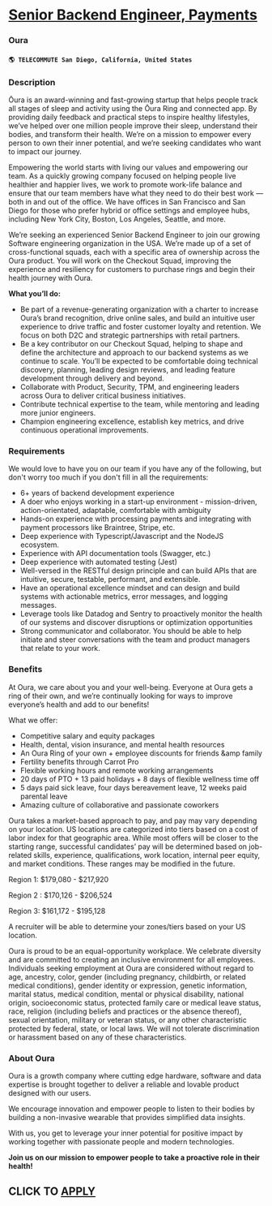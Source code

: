 # [Senior Backend Engineer, Payments](https://www.remotewlb.com/apply/senior-backend-engineer-payments-63034)  
### Oura  
#### `🌎 TELECOMMUTE San Diego, California, United States`  

### **Description**

Ōura is an award-winning and fast-growing startup that helps people track all stages of sleep and activity using the Ōura Ring and connected app. By providing daily feedback and practical steps to inspire healthy lifestyles, we’ve helped over one million people improve their sleep, understand their bodies, and transform their health. We’re on a mission to empower every person to own their inner potential, and we’re seeking candidates who want to impact our journey.

Empowering the world starts with living our values and empowering our team. As a quickly growing company focused on helping people live healthier and happier lives, we work to promote work-life balance and ensure that our team members have what they need to do their best work — both in and out of the office. We have offices in San Francisco and San Diego for those who prefer hybrid or office settings and employee hubs, including New York City, Boston, Los Angeles, Seattle, and more.

We’re seeking an experienced Senior Backend Engineer to join our growing Software engineering organization in the USA. We’re made up of a set of cross-functional squads, each with a specific area of ownership across the Oura product. You will work on the Checkout Squad, improving the experience and resiliency for customers to purchase rings and begin their health journey with Oura.

 **What you’ll do:**

  * Be part of a revenue-generating organization with a charter to increase Oura’s brand recognition, drive online sales, and build an intuitive user experience to drive traffic and foster customer loyalty and retention. We focus on both D2C and strategic partnerships with retail partners.
  * Be a key contributor on our Checkout Squad, helping to shape and define the architecture and approach to our backend systems as we continue to scale. You’ll be expected to be comfortable doing technical discovery, planning, leading design reviews, and leading feature development through delivery and beyond.
  * Collaborate with Product, Security, TPM, and engineering leaders across Oura to deliver critical business initiatives.
  * Contribute technical expertise to the team, while mentoring and leading more junior engineers.
  * Champion engineering excellence, establish key metrics, and drive continuous operational improvements.

### **Requirements**

We would love to have you on our team if you have any of the following, but don't worry too much if you don't fill in all the requirements:

  * 6+ years of backend development experience
  * A doer who enjoys working in a start-up environment - mission-driven, action-orientated, adaptable, comfortable with ambiguity
  * Hands-on experience with processing payments and integrating with payment processors like Braintree, Stripe, etc.
  * Deep experience with Typescript/Javascript and the NodeJS ecosystem. 
  * Experience with API documentation tools (Swagger, etc.)
  * Deep experience with automated testing (Jest)
  * Well-versed in the RESTful design principle and can build APIs that are intuitive, secure, testable, performant, and extensible.
  * Have an operational excellence mindset and can design and build systems with actionable metrics, error messages, and logging messages.
  * Leverage tools like Datadog and Sentry to proactively monitor the health of our systems and discover disruptions or optimization opportunities
  * Strong communicator and collaborator. You should be able to help initiate and steer conversations with the team and product managers that relate to your work.

### **Benefits**

At Oura, we care about you and your well-being. Everyone at Oura gets a ring of their own, and we’re continually looking for ways to improve everyone’s health and add to our benefits!

What we offer:

  * Competitive salary and equity packages
  * Health, dental, vision insurance, and mental health resources
  * An Oura Ring of your own + employee discounts for friends &amp family
  * Fertility benefits through Carrot Pro
  * Flexible working hours and remote working arrangements
  * 20 days of PTO + 13 paid holidays + 8 days of flexible wellness time off
  * 5 days paid sick leave, four days bereavement leave, 12 weeks paid parental leave
  * Amazing culture of collaborative and passionate coworkers

Oura takes a market-based approach to pay, and pay may vary depending on your location. US locations are categorized into tiers based on a cost of labor index for that geographic area. While most offers will be closer to the starting range, successful candidates’ pay will be determined based on job-related skills, experience, qualifications, work location, internal peer equity, and market conditions. These ranges may be modified in the future.

Region 1: $179,080 - $217,920

Region 2 : $170,126 - $206,524

Region 3: $161,172 - $195,128

A recruiter will be able to determine your zones/tiers based on your US location.

Oura is proud to be an equal-opportunity workplace. We celebrate diversity and are committed to creating an inclusive environment for all employees. Individuals seeking employment at Oura are considered without regard to age, ancestry, color, gender (including pregnancy, childbirth, or related medical conditions), gender identity or expression, genetic information, marital status, medical condition, mental or physical disability, national origin, socioeconomic status, protected family care or medical leave status, race, religion (including beliefs and practices or the absence thereof), sexual orientation, military or veteran status, or any other characteristic protected by federal, state, or local laws. We will not tolerate discrimination or harassment based on any of these characteristics.

###  **About Oura**

Oura is a growth company where cutting edge hardware, software and data expertise is brought together to deliver a reliable and lovable product designed with our users.

We encourage innovation and empower people to listen to their bodies by building a non-invasive wearable that provides simplified data insights.

With us, you get to leverage your inner potential for positive impact by working together with passionate people and modern technologies.

 **Join us on our mission to empower people to take a proactive role in their health!**

  
## CLICK TO [APPLY](https://www.remotewlb.com/apply/senior-backend-engineer-payments-63034)

